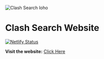 ![Clash Search loho](https://clash-search.netlify.app/assets/images/clash%20Search.png)
# Clash Search Website

[![Netlify Status](https://api.netlify.com/api/v1/badges/766265e6-7c36-4237-8d72-f2dcb2c066ed/deploy-status)](https://app.netlify.com/sites/clash-search/deploys)

**Visit the website:** [Click Here](https://clash-search.netlify.app/)
